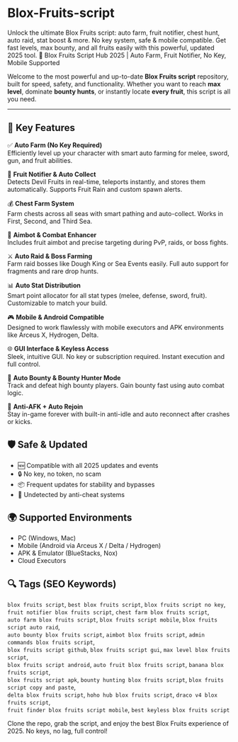 # Blox-Fruits-script
Unlock the ultimate Blox Fruits script: auto farm, fruit notifier, chest hunt, auto raid, stat boost &amp; more. No key system, safe &amp; mobile compatible. Get fast levels, max bounty, and all fruits easily with this powerful, updated 2025 tool.
🌊 Blox Fruits Script Hub 2025 | Auto Farm, Fruit Notifier, No Key, Mobile Supported

Welcome to the most powerful and up-to-date **Blox Fruits script** repository, built for speed, safety, and functionality. Whether you want to reach **max level**, dominate **bounty hunts**, or instantly locate **every fruit**, this script is all you need.

---

## 🚀 Key Features

✅ **Auto Farm (No Key Required)**  
Efficiently level up your character with smart auto farming for melee, sword, gun, and fruit abilities.

🍇 **Fruit Notifier & Auto Collect**  
Detects Devil Fruits in real-time, teleports instantly, and stores them automatically. Supports Fruit Rain and custom spawn alerts.

💰 **Chest Farm System**  
Farm chests across all seas with smart pathing and auto-collect. Works in First, Second, and Third Sea.

🎯 **Aimbot & Combat Enhancer**  
Includes fruit aimbot and precise targeting during PvP, raids, or boss fights.

⚔️ **Auto Raid & Boss Farming**  
Farm raid bosses like Dough King or Sea Events easily. Full auto support for fragments and rare drop hunts.

📊 **Auto Stat Distribution**  
Smart point allocator for all stat types (melee, defense, sword, fruit). Customizable to match your build.

🎮 **Mobile & Android Compatible**  
Designed to work flawlessly with mobile executors and APK environments like Arceus X, Hydrogen, Delta.

🌐 **GUI Interface & Keyless Access**  
Sleek, intuitive GUI. No key or subscription required. Instant execution and full control.

🧠 **Auto Bounty & Bounty Hunter Mode**  
Track and defeat high bounty players. Gain bounty fast using auto combat logic.

🔁 **Anti-AFK + Auto Rejoin**  
Stay in-game forever with built-in anti-idle and auto reconnect after crashes or kicks.

## 🛡 Safe & Updated

- 🆕 Compatible with all 2025 updates and events
- 🔒 No key, no token, no scam
- 📦 Frequent updates for stability and bypasses
- 🚫 Undetected by anti-cheat systems

## 🌍 Supported Environments

- PC (Windows, Mac)
- Mobile (Android via Arceus X / Delta / Hydrogen)
- APK & Emulator (BlueStacks, Nox)
- Cloud Executors

## 🔍 Tags (SEO Keywords)

`blox fruits script`, `best blox fruits script`, `blox fruits script no key`,  
`fruit notifier blox fruits script`, `chest farm blox fruits script`,  
`auto farm blox fruits script`, `blox fruits script mobile`, `blox fruits script auto raid`,  
`auto bounty blox fruits script`, `aimbot blox fruits script`, `admin commands blox fruits script`,  
`blox fruits script github`, `blox fruits script gui`, `max level blox fruits script`,  
`blox fruits script android`, `auto fruit blox fruits script`, `banana blox fruits script`,  
`blox fruits script apk`, `bounty hunting blox fruits script`, `blox fruits script copy and paste`,  
`delta blox fruits script`, `hoho hub blox fruits script`, `draco v4 blox fruits script`,  
`fruit finder blox fruits script mobile`, `best keyless blox fruits script`

Clone the repo, grab the script, and enjoy the best Blox Fruits experience of 2025. No keys, no lag, full control!
